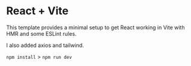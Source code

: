 # React + Vite

This template provides a minimal setup to get React working in Vite with HMR and some ESLint rules.

I also added axios and tailwind. 

`npm install` > `npm run dev` 